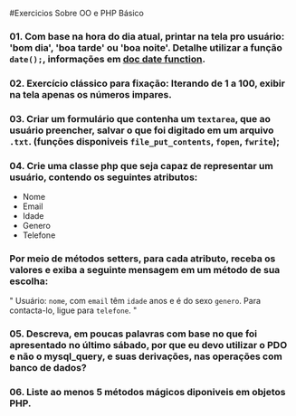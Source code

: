#Exercicios Sobre OO e PHP Básico

### 01. Com base na hora do dia atual, printar na tela pro usuário: 'bom dia', 'boa tarde' ou 'boa noite'. Detalhe utilizar a função `date();`, informações em [doc date function](http://php.net/date).

### 02. Exercício clássico para fixação: Iterando de 1 a 100, exibir na tela apenas os números impares.

### 03. Criar um formulário que contenha um `textarea`, que ao usuário preencher, salvar o que foi digitado em um arquivo `.txt`. (funções disponiveis `file_put_contents`, `fopen`, `fwrite`);

### 04. Crie uma classe php que seja capaz de representar um usuário, contendo os seguintes atributos: 

 - Nome
 - Email
 - Idade
 - Genero
 - Telefone

### Por meio de métodos setters, para cada atributo, receba os valores e exiba a seguinte mensagem em um método de sua escolha:

"
Usuário: `nome`, com `email` têm `idade` anos e é do sexo `genero`. Para contacta-lo, ligue para `telefone`.
" 

### 05. Descreva, em poucas palavras com base no que foi apresentado no último sábado, por que eu devo utilizar o PDO e não o mysql_query, e suas derivações, nas operações com banco de dados?

### 06. Liste ao menos 5 métodos mágicos diponiveis em objetos PHP.


 


